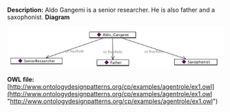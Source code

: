__Description:__ 
 Aldo Gangemi is a senior researcher. He is also father and a saxophonist.
 __Diagram__ 





[![Image:agentroleex.png](../public/images/a/a0/Agentroleex.png)](../../Image/Agentroleex.png "Image:agentroleex.png")





__OWL file:__ 
[http://www.ontologydesignpatterns.org/cp/examples/agentrole/ex1.owl](http://www.ontologydesignpatterns.org/cp/examples/agentrole/ex1.owl "http://www.ontologydesignpatterns.org/cp/examples/agentrole/ex1.owl")